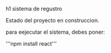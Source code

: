 h1 sistema de regustro </h1>

Estado del proyecto en construccion.

para eejecutar el sistema, debes poner:

'''npm install react'''
